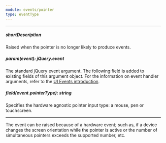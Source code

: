 ```yaml
---
module: events/pointer
type: eventType
---
```

---
##### shortDescription
Raised when the pointer is no longer likely to produce events.

##### param(event): jQuery.event
The standard jQuery event argument. The following field is added to existing fields of this argument object. For the information on event handler arguments, refer to the [UI Events introduction](/api-reference/10%20UI%20Widgets/UI%20Events '/Documentation/ApiReference/UI_Widgets/UI_Events/').

##### field(event.pointerType): string
Specifies the hardware agnostic pointer input type: a mouse, pen or touchscreen.

---
The event can be raised because of a hardware event; such as, if a device changes the screen orientation while the pointer is active or the number of simultaneous pointers exceeds the supported number, etc.
